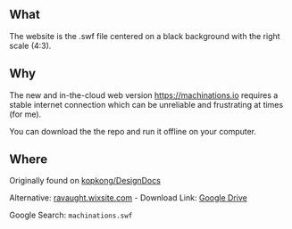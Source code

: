 ## What
The website is the .swf file centered on a black background with the right scale (4:3).

## Why
The new and in-the-cloud web version https://machinations.io requires a stable internet connection which can be unreliable and frustrating at times (for me).

You can download the the repo and run it offline on your computer.

## Where
Originally found on [kopkong/DesignDocs](https://github.com/kopkong/DesignDocs/blob/master/Machinations/Machinations.swf)

Alternative: [ravaught.wixsite.com](https://ravaught.wixsite.com/dynamicworlds/sipmachinations) - Download Link: [Google Drive](https://drive.google.com/file/d/0B9KcAklrLkKPZEpTSjV2S0JQS0E/edit)

Google Search: `machinations.swf`